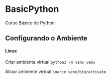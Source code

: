 # BasicPython
Curso Básico de Python

## Configurando o Ambiente

#### Linux

Criar ambiente virtual
```python3 -m venv venv```

Ativar ambiente virtual
```source venv/bin/activate ```